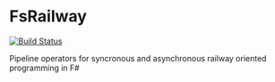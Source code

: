 # FsRailway
[![Build Status](https://travis-ci.com/fsharpck/FsRailway.svg?branch=master)](https://travis-ci.com/fsharpck/FsRailway)

Pipeline operators for syncronous and asynchronous railway oriented programming in F#
